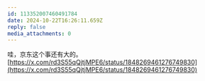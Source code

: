 ```yaml
---
id: 113352007460491784
date: 2024-10-22T16:26:11.659Z
reply: false
media_attachments: 0
---
```


哇，京东这个事还有大的。 [https://x.com/rd3S55qQjtjMPE6/status/1848269461276749830](https://x.com/rd3S55qQjtjMPE6/status/1848269461276749830)

